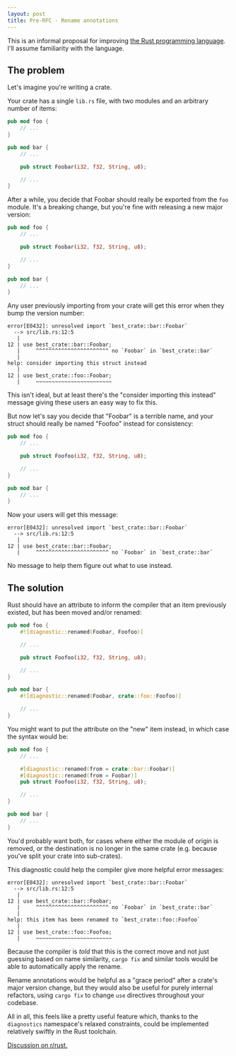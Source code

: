 ```yaml
---
layout: post
title: Pre-RFC - Rename annotations
---
```


This is an informal proposal for improving [the Rust programming language](https://www.rust-lang.org/). I'll assume familiarity with the language.

## The problem

Let's imagine you're writing a crate.

Your crate has a single `lib.rs` file, with two modules and an arbitrary number of items:

```rust
pub mod foo {
    // ...
}

pub mod bar {
    // ...

    pub struct Foobar(i32, f32, String, u8);

    // ...
}
```

After a while, you decide that Foobar should really be exported from the `foo` module. It's a breaking change, but you're fine with releasing a new major version:

```rust
pub mod foo {
    // ...

    pub struct Foobar(i32, f32, String, u8);

    // ...
}

pub mod bar {
    // ...
}
```

Any user previously importing from your crate will get this error when they bump the version number:

```
error[E0432]: unresolved import `best_crate::bar::Foobar`
  --> src/lib.rs:12:5
   |
12 | use best_crate::bar::Foobar;
   |     ^^^^^^^^^^^^^^^^^^^^^^^ no `Foobar` in `best_crate::bar`
   |
help: consider importing this struct instead
   |
12 | use best_crate::foo::Foobar;
   |     ~~~~~~~~~~~~~~~~~~~~~~~~
```

This isn't ideal, but at least there's the "consider importing this instead" message giving these users an easy way to fix this.

But now let's say you decide that "Foobar" is a terrible name, and your struct should really be named "Foofoo" instead for consistency:

```rust
pub mod foo {
    // ...

    pub struct Foofoo(i32, f32, String, u8);

    // ...
}

pub mod bar {
    // ...
}
```

Now your users will get this message:

```
error[E0432]: unresolved import `best_crate::bar::Foobar`
  --> src/lib.rs:12:5
   |
12 | use best_crate::bar::Foobar;
   |     ^^^^^^^^^^^^^^^^^^^^^^^ no `Foobar` in `best_crate::bar`
```

No message to help them figure out what to use instead.


## The solution

Rust should have an attribute to inform the compiler that an item previously existed, but has been moved and/or renamed:

```rust
pub mod foo {
    #![diagnostic::renamed(Foobar, Foofoo)]

    // ...

    pub struct Foofoo(i32, f32, String, u8);

    // ...
}

pub mod bar {
    #![diagnostic::renamed(Foobar, crate::foo::Foofoo)]

    // ...
}
```

You might want to put the attribute on the "new" item instead, in which case the syntax would be:

```rust
pub mod foo {
    // ...

    #[diagnostic::renamed(from = crate::bar::Foobar)]
    #[diagnostic::renamed(from = Foobar)]
    pub struct Foofoo(i32, f32, String, u8);

    // ...
}

pub mod bar {
    // ...
}
```

You'd probably want both, for cases where either the module of origin is removed, or the destination is no longer in the same crate (e.g. because you've split your crate into sub-crates).

This diagnostic could help the compiler give more helpful error messages:

```
error[E0432]: unresolved import `best_crate::bar::Foobar`
  --> src/lib.rs:12:5
   |
12 | use best_crate::bar::Foobar;
   |     ^^^^^^^^^^^^^^^^^^^^^^^ no `Foobar` in `best_crate::bar`
   |
help: this item has been renamed to `best_crate::foo::Foofoo`
   |
12 | use best_crate::foo::Foofoo;
   |     ~~~~~~~~~~~~~~~~~~~~~~~~
```

Because the compiler is *told* that this is the correct move and not just guessing based on name similarity, `cargo fix` and similar tools would be able to automatically apply the rename.

Rename annotations would be helpful as a "grace period" after a crate's major version change, but they would also be useful for purely internal refactors, using `cargo fix` to change `use` directives throughout your codebase.

All in all, this feels like a pretty useful feature which, thanks to the `diagnostics` namespace's relaxed constraints, could be implemented relatively swiftly in the Rust toolchain.

[Discussion on r/rust.](https://www.reddit.com/r/rust/comments/1i88ugg/prerfc_rename_annotations/)
